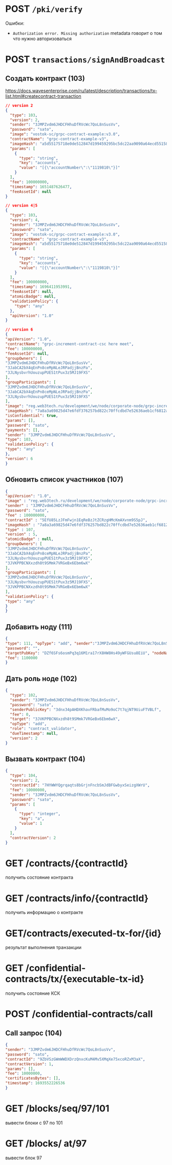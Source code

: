 # POST `/pki/verify`
Ошибки:
- `Authorization error. Missing authorization` metadata говорит о том что нужно авторизоваться
# POST `transactions/signAndBroadcast`
## Создать контракт (103)
https://docs.wavesenterprise.com/ru/latest/description/transactions/tx-list.html#createcontract-transaction
```json
// version 2
{
  "type": 103,
  "version": 2,
  "sender": "3JMPZvdm6JHDCFHhuDfRVcWc7QoL8nSusVv",
  "password": "sato",
  "image": "vostok-sc/grpc-contract-example:v3.0",
  "contractName": "grpc-contract-example-v3",
  "imageHash": "a5d55175718e0de512847d199459295bc5dc22aa9090a64ecd551586eba671cc",
  "params": [
    {
      "type": "string",
      "key": "accounts",
      "value": "[{\"accountNumber\":\"1119810\"}]"
    }
  ],
  "fee": 100000000,
  "timestamp": 1651487626477,
  "feeAssetId": null
}

// version 4|5
{
  "type": 103,
  "version": 4,
  "sender": "3JMPZvdm6JHDCFHhuDfRVcWc7QoL8nSusVv",
  "password": "sato",
  "image": "vostok-sc/grpc-contract-example:v3.0",
  "contractName": "grpc-contract-example-v3",
  "imageHash": "a5d55175718e0de512847d199459295bc5dc22aa9090a64ecd551586eba671cc",
  "params": [
    {
      "type": "string",
      "key": "accounts",
      "value": "[{\"accountNumber\":\"1119810\"}]"
    }
  ],
  "fee": 100000000,
  "timestamp": 1696411953991,
  "feeAssetId": null,
  "atomicBadge": null,
  "validationPolicy": {
    "type": "any"
  },
  "apiVersion": "1.0"
}

// version 6
{  
"apiVersion": "1.0",  
"contractName": "grpc-increment-contract-csc here meet",  
"fee": 100000000,  
"feeAssetId": null,  
"groupOwners": [  
"3JMPZvdm6JHDCFHhuDfRVcWc7QoL8nSusVv",  
"3JabCA2bX4qEnPn8ceMpNLeJRPadjjBnzPa",  
"3JLNysbvrhUouzupPUES1tPux3z5MJ19FXS"  
],  
"groupParticipants": [  
"3JMPZvdm6JHDCFHhuDfRVcWc7QoL8nSusVv",  
"3JabCA2bX4qEnPn8ceMpNLeJRPadjjBnzPa",  
"3JLNysbvrhUouzupPUES1tPux3z5MJ19FXS"  
],  
"image": "reg.web3tech.ru/development/we/node/corporate-node/grpc-increment-contract-csc:latest",  
"imageHash": "7a8a3a69825d47e6fdf376257bd822c70ffcdbd7e52636aeb1cf6812ac2af610",  
"isConfidential": true,  
"params": [],  
"password": "sato",  
"payments": [],  
"sender": "3JMPZvdm6JHDCFHhuDfRVcWc7QoL8nSusVv",  
"type": 103,  
"validationPolicy": {  
"type": "any"  
},  
"version": 6  
}
```
## Обновить список участников (107)
```json
{  
"apiVersion": "1.0",  
"image" : "reg.web3tech.ru/development/we/node/corporate-node/grpc-increment-contract-csc:latest",  
"sender" : "3JMPZvdm6JHDCFHhuDfRVcWc7QoL8nSusVv",  
"password": "sato",  
"fee" : 100000000,  
"contractId" : "5EfU85LzJFmFwjn1EqReBzJtZCRzgHMcKmAXvnm9S5pJ",  
"imageHash" : "7a8a3a69825d47e6fdf376257bd822c70ffcdbd7e52636aeb1cf6812ac2af610",  
"type" : 107,  
"version" : 5,  
"atomicBadge" : null,  
"groupOwners": [  
"3JMPZvdm6JHDCFHhuDfRVcWc7QoL8nSusVv",  
"3JabCA2bX4qEnPn8ceMpNLeJRPadjjBnzPa",  
"3JLNysbvrhUouzupPUES1tPux3z5MJ19FXS",  
"3JVKPPBCNXxzdh8t9SMmk7VRGeBx6Ebm6wX"  
],  
"groupParticipants": [  
"3JMPZvdm6JHDCFHhuDfRVcWc7QoL8nSusVv",  
"3JLNysbvrhUouzupPUES1tPux3z5MJ19FXS",  
"3JVKPPBCNXxzdh8t9SMmk7VRGeBx6Ebm6wX"  
],  
"validationPolicy": {  
"type": "any"  
}  
}
```
## Добавить ноду (111)
```json
{ 
"type": 111, "opType": "add", "sender":"3JMPZvdm6JHDCFHhuDfRVcWc7QoL8nSusVv", 
"password": "", 
"targetPubKey": "DZf6SFs6osmPq3q16M1ra17rX8HW8Hs49yWFGUsu8EiU", "nodeName": "node-3", 
"fee": 1100000 
}
```
## Дать роль ноде (102)
```json
{
  "type": 102,
  "sender": "3JMPZvdm6JHDCFHhuDfRVcWc7QoL8nSusVv",
  "password": "sato",
  "senderPublicKey": "3dnx34pAHDXKhavFRbafMuMo9oC7t7qjNT9UiuFTVBLf",
  "fee": 0,
  "target": "3JVKPPBCNXxzdh8t9SMmk7VRGeBx6Ebm6wX",
  "opType": "add",
  "role": "contract_validator",
  "dueTimestamp": null,
  "version": 2
}
```
## Вызвать контракт (104)
```json
{
  "type": 104,
  "version": 2,
  "contractId": "7HYWWYQgrqaqts8bGrjnFncbSmJdBFGwbyxSeizgXWrU",
  "fee": 10000000,
  "sender": "3JMPZvdm6JHDCFHhuDfRVcWc7QoL8nSusVv",
  "password": "sato",
  "params": [
    {
      "type": "integer",
      "key": "a",
      "value": 1
    }
  ],
  "contractVersion": 2
}
```

# GET /contracts/{contractId} 
получить состояние контракта

# GET /contracts/info/{contractId}
получить информацию о контракте

# GET ​/contracts​/executed-tx-for​/{id}
результат выполнения транзакции

# GET /confidential-contracts/tx/{executable-tx-id}
получить состояние КСК

# POST /confidential-contracts/call
## Call запрос (104)
```json
{  
"sender": "3JMPZvdm6JHDCFHhuDfRVcWc7QoL8nSusVv",  
"password": "sato",  
"contractId": "9ZbVSzGWmWWDXDrzQnxcKuM4Mv5XMqXe75xcoRZxM3aX",  
"contractVersion": 1,  
"params": [],  
"fee": 10000000,  
"certificatesBytes": [],  
"timestamp": 1693552226536  
}
```
# GET /blocks/seq/97/101
вывести блоки с 97 по 101
# GET /blocks/ at/97
вывести блок 97